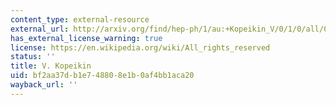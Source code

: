 ```yaml
---
content_type: external-resource
external_url: http://arxiv.org/find/hep-ph/1/au:+Kopeikin_V/0/1/0/all/0/1
has_external_license_warning: true
license: https://en.wikipedia.org/wiki/All_rights_reserved
status: ''
title: V. Kopeikin
uid: bf2aa37d-b1e7-4880-8e1b-0af4bb1aca20
wayback_url: ''
---
```

